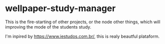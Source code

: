# wellpaper-study-manager
This is the fire-starting of other projects, or the node other things, which will improving the mode of the students study.

I'm inpired by https://www.iestudos.com.br/, this is realy beautful plataform.
